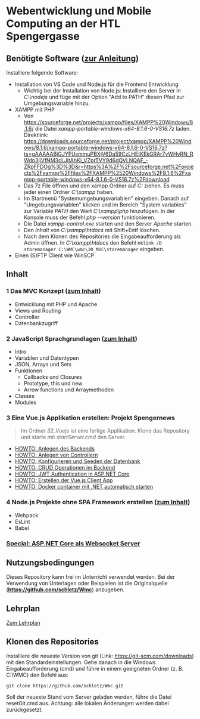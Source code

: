 # Webentwicklung und Mobile Computing an der HTL Spengergasse

## Benötigte Software ([zur Anleitung](Software_Installation.md))

Installiere folgende Software:

- Installation von VS Code und Node.js für die Frontend Entwicklung
  - Wichtig bei der Installation von Node.js: Installiere den Server in *C:\nodejs* und füge
    mit der Option "Add to PATH" diesen Pfad zur Umgebungsvariable hinzu.
- XAMPP mit PHP
  - Von https://sourceforge.net/projects/xampp/files/XAMPP%20Windows/8.1.6/ die
    Datei *xampp-portable-windows-x64-8.1.6-0-VS16.7z* laden.
    Direktlink: https://downloads.sourceforge.net/project/xampp/XAMPP%20Windows/8.1.6/xampp-portable-windows-x64-8.1.6-0-VS16.7z?ts=gAAAAABjGJYFUsmmuPBXjV6Da59CzLHEtKEkGRAr7yWHvRN_RWdp3ljVfNM3cLJitAhKi_VZprTVY9d6dQVLNQAF_-ZRpFFDOg%3D%3D&r=https%3A%2F%2Fsourceforge.net%2Fprojects%2Fxampp%2Ffiles%2FXAMPP%2520Windows%2F8.1.6%2Fxampp-portable-windows-x64-8.1.6-0-VS16.7z%2Fdownload
  - Das 7z File öffnen und den xampp Ordner auf *C:* ziehen. Es muss jeder einen Ordner *C:\xampp*
    haben.
  - Im Startmenü "Systemumgebungsvariablen" eingeben. Danach auf "Umgebungsvariablen" klicken und
    im Bereich "System variables" zur Variable *PATH* den Wert *C:\xampp\php* hinzufügen. In
    der Konsole muss der Befehl *php --version* funktionieren.
  - Die Datei *xampp-control.exe* starten und den Server *Apache* starten.
  - Den *Inhalt* von *C:\xampp\htdocs* mit Shift+Entf löschen.
  - Nach dem Klonen des Repositories die Eingabeaufforderung als Admin öffnen. In
    *C:\xampp\htdocs* den Befehl
    `mklink /D storemanager C:\WMC\wmc\30_MVC\storemanager`
    eingeben.
- Einen (S)FTP Client wie WinSCP

## Inhalt 

### 1 Das MVC Konzept ([zum Inhalt](30_MVC))

- Entwicklung mit PHP und Apache
- Views und Routing
- Controller
- Datenbankzugriff

### 2 JavaScript Sprachgrundlagen ([zum Inhalt](31_JavaScript))

- Intro
- Variablen und Datentypen
- JSON, Arrays und Sets
- Funktionen
  - Callbacks und Closures
  - Prototype, this und new
  - Arrow functions und Arraymethoden
- Classes
- Modules

### 3 Eine Vue.js Applikation erstellen: Projekt Spengernews

> Im Ordner *32_Vuejs* ist eine fertige Applikation. Klone das Repository und starte mit
> *startServer.cmd* den Server.

- [HOWTO: Anlegen des Backends](32_Vuejs/01_Backend.md)
- [HOWTO: Anlegen von Controllern](32_Vuejs/02_Controller.md)
- [HOWTO: Konfigurieren und Seeden der Datenbank](32_Vuejs/03_Database.md)
- [HOWTO: CRUD Operationen im Backend](32_Vuejs/04_Crud.md)
- [HOWTO: JWT Authentication in ASP.NET Core](32_Vuejs/05_JwtAuthentication.md)
- [HOWTO: Erstellen der Vue.js Client App](32_Vuejs/06_VuejsClient.md)
- [HOWTO: Docker container mit .NET automatisch starten](32_Vuejs/07_DockerStartDotnet.md)

### 4 Node.js Projekte ohne SPA Framework erstellen ([zum Inhalt](33_Webpack))

- Webpack
- EsLint
- Babel

### [Special: ASP.NET Core als Websocket Server](WebsocketDemo)

## Nutzungsbedingungen

Dieses Repository kann frei im Unterricht verwendet werden. Bei der Verwendung von Unterlagen
oder Beispielen ist die Originalquelle (**https://github.com/schletz/Wmc**) anzugeben.

## Lehrplan

[Zum Lehrplan](Lehrplan.md)

## Klonen des Repositories
Installiere die neueste Version von git (Link: https://git-scm.com/downloads) mit den Standardeinstellungen. Gehe danach in die Windows Eingabeaufforderung (cmd) und führe in einem geeigneten Ordner (z. B. C:\WMC) den Befehl aus:
```
git clone https://github.com/schletz/Wmc.git
```

Soll der neueste Stand vom Server geladen werden, führe die Datei resetGit.cmd aus. Achtung: alle lokalen Änderungen werden dabei zurückgesetzt.
